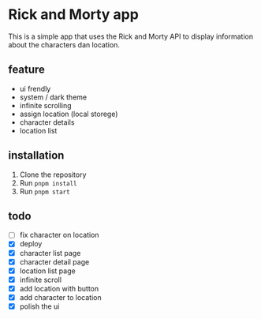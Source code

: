 # Rick and Morty app

This is a simple app that uses the Rick and Morty API to display information about the characters dan location.

## feature 

- ui frendly
- system / dark theme
- infinite scrolling
- assign location (local storege)
- character details
- location list

## installation

1. Clone the repository
2. Run `pnpm install`
3. Run `pnpm start`

## todo

- [ ] fix character on location
- [x] deploy
- [x] character list page
- [x] character detail page
- [x] location list page
- [x] infinite scroll
- [x] add location with button
- [x] add character to location
- [x] polish the ui
